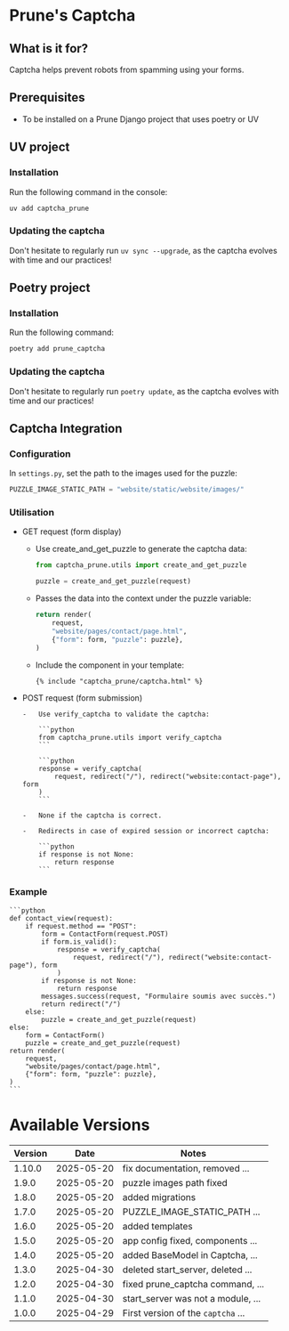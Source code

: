 # Prune's Captcha

## What is it for?

Captcha helps prevent robots from spamming using your forms.

## Prerequisites

-   To be installed on a Prune Django project that uses poetry or UV

## UV project

### Installation

Run the following command in the console:

```bash
uv add captcha_prune
```

### Updating the captcha

Don't hesitate to regularly run `uv sync --upgrade`, as the captcha evolves with time and our practices!

## Poetry project

### Installation

Run the following command:

```bash
poetry add prune_captcha
```

### Updating the captcha

Don't hesitate to regularly run `poetry update`, as the captcha evolves with time and our practices!

## Captcha Integration

### Configuration

In `settings.py`, set the path to the images used for the puzzle:

```python
PUZZLE_IMAGE_STATIC_PATH = "website/static/website/images/"
```

### Utilisation

-   GET request (form display)

    -   Use create_and_get_puzzle to generate the captcha data:

        ```python
        from captcha_prune.utils import create_and_get_puzzle
        ```

        ```python
        puzzle = create_and_get_puzzle(request)
        ```

    -   Passes the data into the context under the puzzle variable:

        ```python
        return render(
            request,
            "website/pages/contact/page.html",
            {"form": form, "puzzle": puzzle},
        )
        ```

    -   Include the component in your template:

        ```
        {% include "captcha_prune/captcha.html" %}
        ```

-   POST request (form submission)

        -   Use verify_captcha to validate the captcha:

            ```python
            from captcha_prune.utils import verify_captcha
            ```

            ```python
            response = verify_captcha(
                request, redirect("/"), redirect("website:contact-page"), form
            )
            ```

        -   None if the captcha is correct.

        -   Redirects in case of expired session or incorrect captcha:

            ```python
            if response is not None:
                return response
            ```

### Example

    ```python
    def contact_view(request):
        if request.method == "POST":
            form = ContactForm(request.POST)
            if form.is_valid():
                response = verify_captcha(
                    request, redirect("/"), redirect("website:contact-page"), form
                )
            if response is not None:
                return response
            messages.success(request, "Formulaire soumis avec succès.")
            return redirect("/")
        else:
            puzzle = create_and_get_puzzle(request)
    else:
        form = ContactForm()
        puzzle = create_and_get_puzzle(request)
    return render(
        request,
        "website/pages/contact/page.html",
        {"form": form, "puzzle": puzzle},
    )
    ```

# Available Versions

| Version | Date       | Notes                              |
| ------- | ---------- | ---------------------------------- |
| 1.10.0  | 2025-05-20 | fix documentation, removed ...     |
| 1.9.0   | 2025-05-20 | puzzle images path fixed           |
| 1.8.0   | 2025-05-20 | added migrations                   |
| 1.7.0   | 2025-05-20 | PUZZLE_IMAGE_STATIC_PATH ...       |
| 1.6.0   | 2025-05-20 | added templates                    |
| 1.5.0   | 2025-05-20 | app config fixed, components ...   |
| 1.4.0   | 2025-05-20 | added BaseModel in Captcha, ...    |
| 1.3.0   | 2025-04-30 | deleted start_server, deleted ...  |
| 1.2.0   | 2025-04-30 | fixed prune_captcha command, ...   |
| 1.1.0   | 2025-04-30 | start_server was not a module, ... |
| 1.0.0   | 2025-04-29 | First version of the `captcha` ... |
